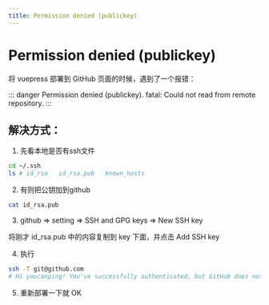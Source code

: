 ```yaml
---
title: Permission denied (publickey)
---
```


# Permission denied (publickey)

将 vuepress 部署到 GitHub 页面的时候，遇到了一个报错：

::: danger
Permission denied (publickey).
fatal: Could not read from remote repository.
:::

## 解决方式：

1. 先看本地是否有ssh文件

```bash
cd ~/.ssh
ls # id_rsa   id_rsa.pub   known_hosts
```

2. 有则把公钥加到github

```bash
cat id_rsa.pub
```

3. github => setting => SSH and GPG keys => New SSH key

将刚才 id_rsa.pub 中的内容复制到 key 下面，并点击 Add SSH key

4. 执行

```bash
ssh -T git@github.com
# Hi youcanping! You've successfully authenticated, but GitHub does not provide shell access.
```

5. 重新部署一下就 OK